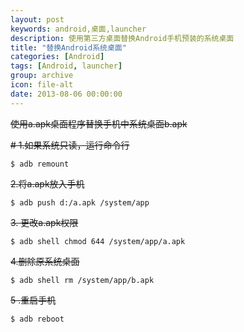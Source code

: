```yaml
---
layout: post
keywords: android,桌面,launcher 
description: 使用第三方桌面替换Android手机预装的系统桌面
title: "替换Android系统桌面"
categories: [Android]
tags: [Android, launcher]
group: archive
icon: file-alt
date: 2013-08-06 00:00:00
---
```


~~使用a.apk桌面程序替换手机中系统桌面b.apk~~

~~# 1.如果系统只读，运行命令行~~

<!--excerpt-->

    $ adb remount

~~2.将a.apk放入手机~~

    $ adb push d:/a.apk /system/app

~~3. 更改a.apk权限~~

    $ adb shell chmod 644 /system/app/a.apk

~~4.删除原系统桌面~~

    $ adb shell rm /system/app/b.apk

~~5 .重启手机~~

    $ adb reboot
